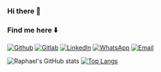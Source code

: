 ### Hi there 👋

### Find me here ⬇️

[![Github](https://img.shields.io/badge/GitHub-100000?style=for-the-badge&logo=github&logoColor=white)](https://github.com/Raphaelpmros)
[![Gitlab](https://img.shields.io/badge/GitLab-330F63?style=for-the-badge&logo=gitlab&logoColor=white)](https://gitlab.com/Raphaelpmros)
[![LinkedIn](https://img.shields.io/badge/LinkedIn-0077B5?style=for-the-badge&logo=linkedin&logoColor=white)](https://www.linkedin.com/in/raphaelpmros/)
[![WhatsApp](https://img.shields.io/badge/WhatsApp-25D366?style=for-the-badge&logo=whatsapp&logoColor=white)](https://wa.me/5514981471747)
[![Email](https://img.shields.io/badge/Microsoft_Outlook-0078D4?style=for-the-badge&logo=microsoft-outlook&logoColor=white)](mailto:raphaelpmros@hotmail.com)

![Raphael's GitHub stats](https://github-readme-stats.vercel.app/api?username=Raphaelpmros&show_icons=true&theme=dark)
[![Top Langs](https://github-readme-stats.vercel.app/api/top-langs/?username=Raphaelpmros&layout=compact)](https://github.com/Raphaelpmros/github-readme-stats)
